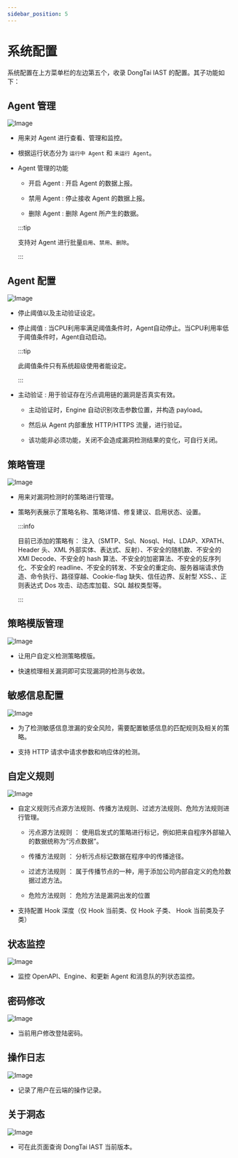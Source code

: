 ```yaml
---
sidebar_position: 5
---
```


# 系统配置

系统配置在上方菜单栏的左边第五个，收录 DongTai IAST 的配置。其子功能如下：

## Agent 管理

![Image](/img/docs/operation/server/zh_agent_list.png "")

* 用来对 Agent 进行查看、管理和监控。

* 根据运行状态分为 `运行中 Agent` 和 `未运行 Agent`。

* Agent 管理的功能

	* 开启 Agent : 开启 Agent 的数据上报。

	* 禁用 Agent : 停止接收 Agent 的数据上报。

	* 删除 Agent : 删除 Agent 所产生的数据。

	:::tip

	支持对 Agent 进行批量`启用`、`禁用`、`删除`。

	:::

## Agent 配置

![Image](/img/docs/operation/server/zh_agent_config.png "")

* 停止阈值以及主动验证设定。

* 停止阈值 : 当CPU利用率满足阈值条件时，Agent自动停止。当CPU利用率低于阈值条件时，Agent自动启动。

	:::tip

	此阈值条件只有系统超级使用者能设定。

	:::

* 主动验证 : 用于验证存在污点调用链的漏洞是否真实有效。

	* 主动验证时，Engine 自动识别攻击参数位置，并构造 payload。

	* 然后从 Agent 内部重放 HTTP/HTTPS 流量，进行验证。

	* 该功能非必须功能，关闭不会造成漏洞检测结果的变化，可自行关闭。

## 策略管理

![Image](/img/docs/operation/server/zh_policy_list.png "")

* 用来对漏洞检测时的策略进行管理。

* 策略列表展示了策略名称、策略详情、修复建议、启用状态、设置。

	:::info

	目前已添加的策略有：
	注入（SMTP、Sql、Nosql、Hql、LDAP、XPATH、Header 头、XML 外部实体、表达式、反射）、不安全的随机数、不安全的 XMl Decode、不安全的 hash 算法、不安全的加密算法、不安全的反序列化、不安全的 readline、不安全的转发、不安全的重定向、服务器端请求伪造、命令执行、路径穿越、Cookie-flag 缺失、信任边界、反射型 XSS、、正则表达式 Dos 攻击、动态库加载、SQL 越权类型等。

	:::

## 策略模版管理

![Image](/img/docs/operation/server/zh_policy_manage.png "")

* 让用户自定义检测策略模版。

* 快速梳理相关漏洞即可实现漏洞的检测与收敛。

## 敏感信息配置

![Image](/img/docs/operation/server/zh_sensitive_manage.png "")

* 为了检测敏感信息泄漏的安全风险，需要配置敏感信息的匹配规则及相关的策略。

* 支持 HTTP 请求中请求参数和响应体的检测。

## 自定义规则

![Image](/img/docs/operation/server/zh_hook_custom.png "")

* 自定义规则污点源方法规则、传播方法规则、过滤方法规则、危险方法规则进行管理。
	
	* 污点源方法规则 ： 使用启发式的策略进行标记，例如把来自程序外部输入的数据统称为“污点数据”。

	* 传播方法规则 ： 分析污点标记数据在程序中的传播途径。

	* 过滤方法规则 ： 属于传播节点的一种，用于添加公司内部自定义的危险数据过滤方法。

	* 危险方法规则 ： 危险方法是漏洞出发的位置

* 支持配置 Hook 深度（仅 Hook 当前类、仅 Hook 子类、 Hook 当前类及子类）

## 状态监控

![Image](/img/docs/operation/server/zh_status_monitor.png "")

* 监控 OpenAPI、Engine、和更新 Agent 和消息队的列状态监控。

## 密码修改

![Image](/img/docs/operation/server/zh_pwd_change.png "")

* 当前用户修改登陆密码。

## 操作日志

![Image](/img/docs/operation/server/zh_ops_log.png "")

* 记录了用户在云端的操作记录。

## 关于洞态

![Image](/img/docs/operation/server/zh_about_us.png "")

* 可在此页面查询 DongTai IAST 当前版本。